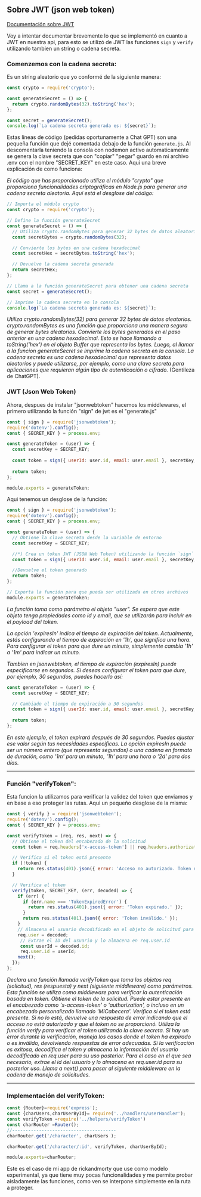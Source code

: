 
## Sobre JWT (json web token) 
[Documentación sobre JWT](https://jwt.io/introduction)


Voy a intentar documentar brevemente lo que se implementó en cuanto a JWT en nuestra api, para esto se utilizó de JWT las funciones `sign` y `verify` utilizando tambien un string o cadena secreta. 
### Comenzemos con la cadena secreta: 
Es un string aleatorio que yo conformé de la siguiente manera: 
```javascript
const crypto = require('crypto');

const generateSecret = () => {
  return crypto.randomBytes(32).toString('hex');
};

const secret = generateSecret();
console.log(`La cadena secreta generada es: ${secret}`);
```
Estas líneas de código (pedidas oportunamente a Chat GPT) son una pequeña función que dejé comentada debajo de la función `generate.js`. Al descomentarla teniendo la consola con nodemon activo automaticamente se genera la clave secreta que con "copiar" "pegar" guardo en mi archivo .env con el nombre "SECRET_KEY" en este caso. 
Aquí una breve explicación de como funciona:

_El código que has proporcionado utiliza el módulo "crypto"  que proporciona funcionalidades criptográficas en Node.js para generar una cadena secreta aleatoria. Aquí está el desglose del código:_

```javascript
// Importa el módulo crypto
const crypto = require('crypto');

// Define la función generateSecret
const generateSecret = () => {
  // Utiliza crypto.randomBytes para generar 32 bytes de datos aleatorios
  const secretBytes = crypto.randomBytes(32);

  // Convierte los bytes en una cadena hexadecimal
  const secretHex = secretBytes.toString('hex');

  // Devuelve la cadena secreta generada
  return secretHex;
};

// Llama a la función generateSecret para obtener una cadena secreta
const secret = generateSecret();

// Imprime la cadena secreta en la consola
console.log(`La cadena secreta generada es: ${secret}`);

```

_Utiliza crypto.randomBytes(32) para generar 32 bytes de datos aleatorios. crypto.randomBytes es una función que proporciona una manera segura de generar bytes aleatorios._
_Convierte los bytes generados en el paso anterior en una cadena hexadecimal. Esto se hace llamando a toString('hex') en el objeto Buffer que representa los bytes._
_Luego, al llamar a la funcion generateSecret se imprime la cadena secreta en la consola. La cadena secreta es una cadena hexadecimal que representa datos aleatorios y puede utilizarse, por ejemplo, como una clave secreta para aplicaciones que requieran algún tipo de autenticación o cifrado._ (Gentileza de ChatGPT).

### JWT (Json Web Token)
Ahora, despues de instalar "jsonwebtoken" hacemos los middlewares, el primero utilizando la función "sign" de jwt es el "generate.js"

```javascript
const { sign } = require('jsonwebtoken');
require('dotenv').config();
const { SECRET_KEY } = process.env;

const generateToken = (user) => {
  const secretKey = SECRET_KEY;
  
  const token = sign({ userId: user.id, email: user.email }, secretKey, { expiresIn: '1m' });
  
  return token;
};

module.exports = generateToken;
```
Aqui tenemos un desglose de la función:

```javascript
const { sign } = require('jsonwebtoken');
require('dotenv').config();
const { SECRET_KEY } = process.env;

const generateToken = (user) => {
  // Obtiene la clave secreta desde la variable de entorno
  const secretKey = SECRET_KEY;

  //*) Crea un token JWT (JSON Web Token) utilizando la función `sign` de la biblioteca jsonwebtoken
  const token = sign({ userId: user.id, email: user.email }, secretKey, { expiresIn: '1h' });

  //Devuelve el token generado
  return token;
};

// Exporta la función para que pueda ser utilizada en otros archivos
module.exports = generateToken;

```
_La función toma como parámetro el objeto "user". Se espera que este objeto tenga propiedades como id y email, que se utilizarán para incluir en el payload del token._

_La opción 'expiresIn' indica el tiempo de expiración del token. Actualmente, estás configurando el tiempo de expiración en '1h', que significa una hora. Para configurar el token para que dure un minuto, simplemente cambia '1h' a '1m' para indicar un minuto._

_Tambien en jsonwebtoken, el tiempo de expiración (expiresIn) puede especificarse en segundos. Si deseas configurar el token para que dure, por ejemplo, 30 segundos, puedes hacerlo así:_
```javascript
const generateToken = (user) => {
  const secretKey = SECRET_KEY;

  // Cambiado el tiempo de expiración a 30 segundos
  const token = sign({ userId: user.id, email: user.email }, secretKey, { expiresIn: 30 });
  
  return token;
};
```
_En este ejemplo, el token expirará después de 30 segundos. Puedes ajustar ese valor según tus necesidades específicas. La opción expiresIn puede ser un número entero (que representa segundos) o una cadena en formato de duración, como '1m' para un minuto, '1h' para una hora o '2d' para dos días._
<hr>

### Función "verifyToken":
Esta funcion la utilizamos para verificar la validez del token que enviamos y en base a eso proteger las rutas.
Aqui un pequeño desglose de la misma:
```javascript
const { verify } = require('jsonwebtoken');
require('dotenv').config();
const { SECRET_KEY } = process.env;

const verifyToken = (req, res, next) => {
  // Obtiene el token del encabezado de la solicitud
  const token = req.headers['x-access-token'] || req.headers.authorization || req.headers.MiCabecera;

  // Verifica si el token está presente
  if (!token) {
    return res.status(401).json({ error: 'Acceso no autorizado. Token no proporcionado.' });
  }

  // Verifica el token
  verify(token, SECRET_KEY, (err, decoded) => {
    if (err) {
      if (err.name === 'TokenExpiredError') {
        return res.status(401).json({ error: 'Token expirado.' });
      }
      return res.status(401).json({ error: 'Token inválido.' });
    }
    // Almacena el usuario decodificado en el objeto de solicitud para su uso posterior
    req.user = decoded;
     // Extrae el ID del usuario y lo almacena en req.user.id
     const userId = decoded.id;
     req.user.id = userId;
    next();
  });
};
```
_Declara una función llamada verifyToken que toma los objetos req (solicitud), res (respuesta) y next (siguiente middleware) como parámetros. Esta función se utiliza como middleware para verificar la autenticación basada en token._
_Obtiene el token de la solicitud. Puede estar presente en el encabezado como 'x-access-token' o 'authorization', o incluso en un encabezado personalizado llamado 'MiCabecera'._
_Verifica si el token está presente. Si no lo está, devuelve una respuesta de error indicando que el acceso no está autorizado y que el token no se proporcionó._
_Utiliza la función verify para verificar el token utilizando la clave secreta. Si hay un error durante la verificación, maneja los casos donde el token ha expirado o es inválido, devolviendo respuestas de error adecuadas._
_Si la verificación es exitosa, decodifica el token y almacena la información del usuario decodificado en req.user para su uso posterior._
_Para el caso en el que sea necesario, extrae el id del usuario y lo almacena en req.user.id para su posterior uso._
_Llama a next() para pasar al siguiente middleware en la cadena de manejo de solicitudes._
 <hr>


 ### Implementación del verifyToken:

 ```javascript
 const {Router}=require('express');
const {charUsers,charUserById}= require('../handlers/userHandler');
const verifyToken =require('../helpers/verifyToken')
const charRouter =Router();
//---------------------------------------
charRouter.get('/character', charUsers );

charRouter.get('/character/:id', verifyToken, charUserById);

module.exports=charRouter;
 ```
 Este es el caso de mi app de rickandmorty que use como modelo experimental, ya que tiene muy pocas funcionalidades y me permite probar aisladamente las funciones, como ven se interpone simplemente en la ruta a proteger. 
 